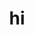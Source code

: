 <!DOCTYPE html>
<html>
<head>
</head>
<body>
  <header>
    <h1>
      hi
    </h1>
  </header>
</body>
<h1></h1>
